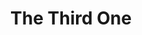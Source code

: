 ---
title: The Third One
panels:
 - caption: The whispers in the air...
   image: "https://picsum.photos/600/?random&time=1790"
   altImageText: A random image
 - caption: were followed by a shout,
   image: "https://picsum.photos/600/?random&time=1434234"
   altImageText: A random image
 - caption: '"HEY!"'
   image: "https://picsum.photos/600/?random&time=445"
   altImageText: A random image
 - caption: '"HAVE YOU SEEN MY DOG..."'
   image: "https://picsum.photos/600/?random&time=123"
   altImageText: A random image
---
